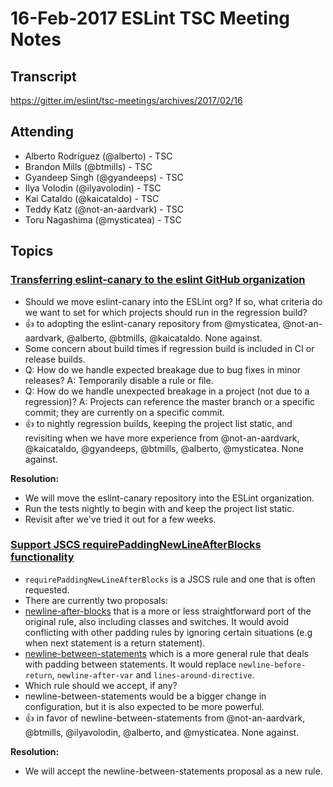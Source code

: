 # 16-Feb-2017 ESLint TSC Meeting Notes

## Transcript

https://gitter.im/eslint/tsc-meetings/archives/2017/02/16

## Attending

* Alberto Rodríguez (@alberto) - TSC
* Brandon Mills (@btmills) - TSC
* Gyandeep Singh (@gyandeeps) - TSC
* Ilya Volodin (@ilyavolodin) - TSC
* Kai Cataldo (@kaicataldo) - TSC
* Teddy Katz (@not-an-aardvark) - TSC
* Toru Nagashima (@mysticatea) - TSC

## Topics

### [Transferring eslint-canary to the eslint GitHub organization](https://github.com/eslint/eslint/issues/8032)

* Should we move eslint-canary into the ESLint org? If so, what criteria do we want to set for which projects should run in the regression build?
* :+1: to adopting the eslint-canary repository from @mysticatea, @not-an-aardvark, @alberto, @btmills, @kaicataldo. None against.
* Some concern about build times if regression build is included in CI or release builds.
* Q: How do we handle expected breakage due to bug fixes in minor releases? A: Temporarily disable a rule or file.
* Q: How do we handle unexpected breakage in a project (not due to a regression)? A: Projects can reference the master branch or a specific commit; they are currently on a specific commit.
* :+1: to nightly regression builds, keeping the project list static, and revisiting when we have more experience from @not-an-aardvark, @kaicataldo, @gyandeeps, @btmills, @alberto, @mysticatea. None against.

**Resolution:**

* We will move the eslint-canary repository into the ESLint organization.
* Run the tests nightly to begin with and keep the project list static.
* Revisit after we've tried it out for a few weeks.

### [Support JSCS requirePaddingNewLineAfterBlocks functionality](https://github.com/eslint/eslint/issues/7356)

* `requirePaddingNewLineAfterBlocks` is a JSCS rule and one that is often requested.
* There are currently two proposals:
* [newline-after-blocks](https://github.com/eslint/eslint/issues/7356#issuecomment-279250710) that is a more or less straightforward port of the original rule, also including classes and switches. It would avoid conflicting with other padding rules by ignoring certain situations (e.g when next statement is a return statement).
* [newline-between-statements](https://gist.github.com/mysticatea/1b74f00c4b88aa45767226ce63b4a524#file-newline-between-statements-md) which is a more general rule that deals with padding between statements. It would replace `newline-before-return`, `newline-after-var` and `lines-around-directive`.
* Which rule should we accept, if any?
* newline-between-statements would be a bigger change in configuration, but it is also expected to be more powerful.
* :+1: in favor of newline-between-statements from @not-an-aardvark, @btmills, @ilyavolodin, @alberto, and @mysticatea. None against.

**Resolution:**

* We will accept the newline-between-statements proposal as a new rule.
